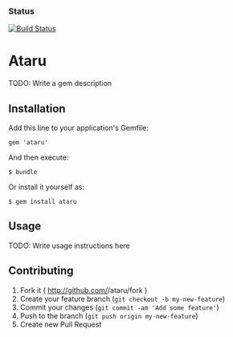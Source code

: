 ### Status
[![Build Status](https://travis-ci.org/CodePadawans/ataru.png)](https://travis-ci.org/CodePadawans/ataru)


# Ataru

TODO: Write a gem description

## Installation

Add this line to your application's Gemfile:

    gem 'ataru'

And then execute:

    $ bundle

Or install it yourself as:

    $ gem install ataru

## Usage

TODO: Write usage instructions here

## Contributing

1. Fork it ( http://github.com/<my-github-username>/ataru/fork )
2. Create your feature branch (`git checkout -b my-new-feature`)
3. Commit your changes (`git commit -am 'Add some feature'`)
4. Push to the branch (`git push origin my-new-feature`)
5. Create new Pull Request
